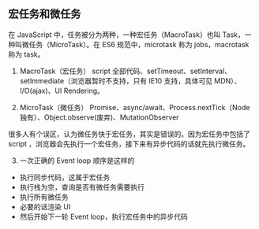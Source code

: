 ## 宏任务和微任务

在 JavaScript 中，任务被分为两种，一种宏任务（MacroTask）也叫 Task，一种叫微任务（MicroTask）。在 ES6 规范中，microtask 称为 jobs，macrotask 称为 task。

1. MacroTask（宏任务）
  script 全部代码、setTimeout、setInterval、setImmediate（浏览器暂时不支持，只有 IE10 支持，具体可见 MDN）、I/O(ajax)、UI Rendering。

2. MicroTask（微任务）
  Promise、async/await、Process.nextTick（Node 独有）、Object.observe(废弃)、MutationObserver

很多人有个误区，认为微任务快于宏任务，其实是错误的。因为宏任务中包括了 script ，浏览器会先执行一个宏任务，接下来有异步代码的话就先执行微任务。

3. 一次正确的 Event loop 顺序是这样的

- 执行同步代码，这属于宏任务
- 执行栈为空，查询是否有微任务需要执行
- 执行所有微任务
- 必要的话渲染 UI
- 然后开始下一轮 Event loop，执行宏任务中的异步代码
